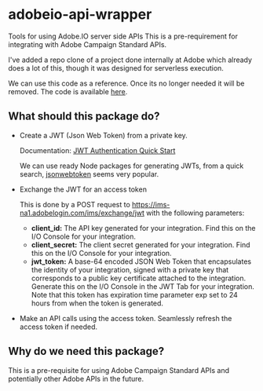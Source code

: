 # adobeio-api-wrapper
Tools for using Adobe.IO server side APIs 
This is a pre-requirement for integrating with Adobe Campaign Standard APIs.

I've added a repo clone of a project done internally at Adobe which already does a lot of this, though it was designed for serverless execution. 

We can use this code as a reference. Once its no longer needed it will be removed. 
The code is available [here](existing-packages-to-be-deleted).

## What should this package do?
* Create a JWT (Json Web Token) from a private key.

   Documentation:
[JWT Authentication Quick Start](https://www.adobe.io/authentication/auth-methods.html#!adobeio/adobeio-documentation/master/auth/JWTAuthenticationQuickStart.md) 

   We can use ready Node packages for generating JWTs, from a quick search, [jsonwebtoken](https://www.npmjs.com/package/jsonwebtoken) seems very popular.

* Exchange the JWT for an access token

   This is done by a  POST request to https://ims-na1.adobelogin.com/ims/exchange/jwt with the following parameters:

   * **client_id:**	The API key generated for your integration. Find this on the I/O Console for your integration.
   * **client_secret:**	The client secret generated for your integration. Find this on the I/O Console for your integration.
   * **jwt_token:**	A base-64 encoded JSON Web Token that encapsulates the identity of your integration, signed with a private key that corresponds to a public key certificate attached to the integration. Generate this on the I/O Console in the JWT Tab for your integration. Note that this token has expiration time parameter exp set to 24 hours from when the token is generated.

* Make an API calls using the access token. Seamlessly refresh the access token if needed.

## Why do we need this package?

This is a pre-requisite for using Adobe Campaign Standard APIs and potentially other Adobe APIs in the future.



